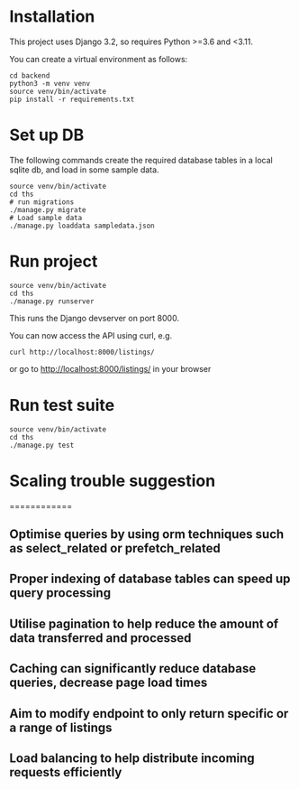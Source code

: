 Installation
============

This project uses Django 3.2, so requires Python >=3.6 and <3.11.

You can create a virtual environment as follows:

```
cd backend
python3 -m venv venv
source venv/bin/activate
pip install -r requirements.txt
```

Set up DB
=========

The following commands create the required database tables in a
local sqlite db, and load in some sample data.

```
source venv/bin/activate
cd ths
# run migrations
./manage.py migrate
# Load sample data
./manage.py loaddata sampledata.json
````

Run project
===========

```
source venv/bin/activate
cd ths
./manage.py runserver
````

This runs the Django devserver on port 8000.

You can now access the API using curl, e.g.

```
curl http://localhost:8000/listings/
```

or go to <http://localhost:8000/listings/> in your browser

Run test suite
==============

```
source venv/bin/activate
cd ths
./manage.py test
````

# Scaling trouble suggestion

============

## Optimise queries by using orm techniques such as select_related or prefetch_related

## Proper indexing of database tables can speed up query processing

## Utilise pagination to help reduce the amount of data transferred and processed

## Caching can significantly reduce database queries, decrease page load times

## Aim to modify endpoint to only return specific or a range of listings

## Load balancing to help distribute incoming requests efficiently
